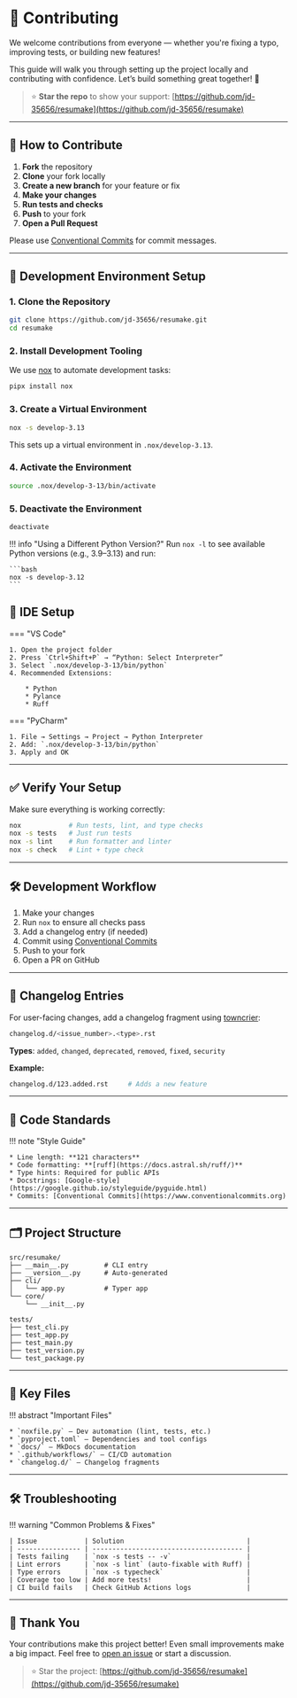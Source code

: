 # 🤝 Contributing

We welcome contributions from everyone — whether you're fixing a typo, improving tests, or building new features!

This guide will walk you through setting up the project locally and contributing with confidence. Let’s build something great together! 🚀

> ⭐️ **Star the repo** to show your support:
> [https://github.com/jd-35656/resumake](https://github.com/jd-35656/resumake)

---

## 📌 How to Contribute

1. **Fork** the repository
2. **Clone** your fork locally
3. **Create a new branch** for your feature or fix
4. **Make your changes**
5. **Run tests and checks**
6. **Push** to your fork
7. **Open a Pull Request**

Please use [Conventional Commits](https://www.conventionalcommits.org/en/v1.0.0/) for commit messages.

---

## 🧪 Development Environment Setup

### 1. Clone the Repository

```bash
git clone https://github.com/jd-35656/resumake.git
cd resumake
```

### 2. Install Development Tooling

We use [nox](https://nox.thea.codes) to automate development tasks:

```bash
pipx install nox
```

### 3. Create a Virtual Environment

```bash
nox -s develop-3.13
```

This sets up a virtual environment in `.nox/develop-3.13`.

### 4. Activate the Environment

```bash
source .nox/develop-3-13/bin/activate
```

### 5. Deactivate the Environment

```bash
deactivate
```

!!! info "Using a Different Python Version?"
    Run `nox -l` to see available Python versions (e.g., 3.9–3.13) and run:

    ```bash
    nox -s develop-3.12
    ```

## 🧠 IDE Setup

=== "VS Code"

    1. Open the project folder
    2. Press `Ctrl+Shift+P` → “Python: Select Interpreter”
    3. Select `.nox/develop-3-13/bin/python`
    4. Recommended Extensions:

        * Python
        * Pylance
        * Ruff

=== "PyCharm"

    1. File → Settings → Project → Python Interpreter
    2. Add: `.nox/develop-3-13/bin/python`
    3. Apply and OK

---

## ✅ Verify Your Setup

Make sure everything is working correctly:

```bash
nox            # Run tests, lint, and type checks
nox -s tests   # Just run tests
nox -s lint    # Run formatter and linter
nox -s check   # Lint + type check
```

---

## 🛠️ Development Workflow

1. Make your changes
2. Run `nox` to ensure all checks pass
3. Add a changelog entry (if needed)
4. Commit using [Conventional Commits](https://www.conventionalcommits.org/en/v1.0.0/)
5. Push to your fork
6. Open a PR on GitHub

---

## 📝 Changelog Entries

For user-facing changes, add a changelog fragment using [towncrier](https://towncrier.readthedocs.io):

```bash
changelog.d/<issue_number>.<type>.rst
```

**Types**: `added`, `changed`, `deprecated`, `removed`, `fixed`, `security`

**Example:**

```bash
changelog.d/123.added.rst     # Adds a new feature
```

---

## 🧹 Code Standards

!!! note "Style Guide"

    * Line length: **121 characters**
    * Code formatting: **[ruff](https://docs.astral.sh/ruff/)**
    * Type hints: Required for public APIs
    * Docstrings: [Google-style](https://google.github.io/styleguide/pyguide.html)
    * Commits: [Conventional Commits](https://www.conventionalcommits.org)

---

## 🗂️ Project Structure

```text
src/resumake/
├── __main__.py         # CLI entry
├── __version__.py      # Auto-generated
├── cli/
│   └── app.py          # Typer app
└── core/
    └── __init__.py

tests/
├── test_cli.py
├── test_app.py
├── test_main.py
├── test_version.py
└── test_package.py
```

---

## 📄 Key Files

!!! abstract "Important Files"

    * `noxfile.py` – Dev automation (lint, tests, etc.)
    * `pyproject.toml` – Dependencies and tool configs
    * `docs/` – MkDocs documentation
    * `.github/workflows/` – CI/CD automation
    * `changelog.d/` – Changelog fragments

---

## 🛠️ Troubleshooting

!!! warning "Common Problems & Fixes"

    | Issue            | Solution                               |
    | ---------------- | -------------------------------------- |
    | Tests failing    | `nox -s tests -- -v`                   |
    | Lint errors      | `nox -s lint` (auto-fixable with Ruff) |
    | Type errors      | `nox -s typecheck`                     |
    | Coverage too low | Add more tests!                        |
    | CI build fails   | Check GitHub Actions logs              |

---

## 🙌 Thank You

Your contributions make this project better!
Even small improvements make a big impact.
Feel free to [open an issue](https://github.com/jd-35656/resumake/issues) or start a discussion.

> ⭐️ Star the project: [https://github.com/jd-35656/resumake](https://github.com/jd-35656/resumake)
